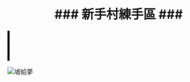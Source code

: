 <h1 align="center">### 新手村練手區 ###</h1>
<marquee direction="right" scrolldelay="60" class="position-absolute">       
            <img src="https://akstatic.streetvoice.com/asset/images/sv-cat.gif" width="40" height="48" border="10">
    </marquee>

![坡給夢](https://www.sciencenews.org/wp-content/uploads/2020/05/052020_ts_scientific-words_feat-1028x579.jpg)
